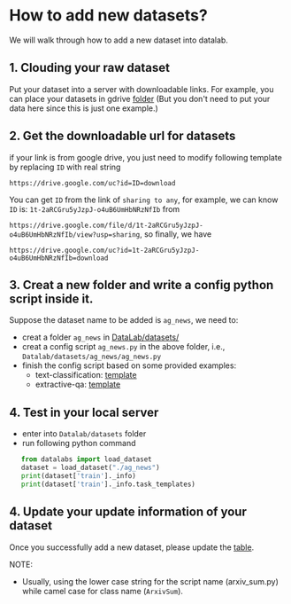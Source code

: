 # How to add new datasets?

We will walk through how to add a new dataset into datalab.


## 1. Clouding your raw dataset
Put your dataset into a server with downloadable links.
For example, you can place your datasets in gdrive [folder](https://drive.google.com/drive/folders/1JttBMEoUmVZ8wF7Qa6C8h32XJpqEOd7u?usp=sharing) (But you don't need to put your data here since this is just one example.)


## 2. Get the downloadable url for datasets

if your link is from google drive, you just need to modify following template by replacing `ID` with real string

`https://drive.google.com/uc?id=ID=download`

You can get `ID` from the link of `sharing to any`, for example, we can know
`ID` is: `1t-2aRCGru5yJzpJ-o4uB6UmHbNRzNfIb` from 

`https://drive.google.com/file/d/1t-2aRCGru5yJzpJ-o4uB6UmHbNRzNfIb/view?usp=sharing`, 
so finally, we have

`https://drive.google.com/uc?id=1t-2aRCGru5yJzpJ-o4uB6UmHbNRzNfIb=download`


## 3. Creat a new folder and write a config python script inside it.

Suppose the dataset name to be added is `ag_news`, we need to:
* creat a folder `ag_news` in [DataLab/datasets/](https://github.com/ExpressAI/DataLab/tree/main/datasets)
* creat a config script `ag_news.py` in the above folder, i.e., `Datalab/datasets/ag_news/ag_news.py`
* finish the config script based on some provided examples:
    * text-classification: [template](https://github.com/ExpressAI/DataLab/blob/main/datasets/ag_news/ag_news.py)
    * extractive-qa: [template](https://github.com/ExpressAI/DataLab/blob/main/datasets/squad/squad.py)
    


## 4. Test in your local server
* enter into `Datalab/datasets` folder
* run following python command

```python
   from datalabs import load_dataset
   dataset = load_dataset("./ag_news")
   print(dataset['train']._info)
   print(dataset['train']._info.task_templates)
```

## 4. Update your update information of your dataset
Once you successfully add a new dataset, please update the [table](https://github.com/ExpressAI/DataLab/blob/main/docs/task_normalization/progress.md).




NOTE:
* Usually, using the lower case string for the script name (arxiv_sum.py) while camel case for class name (`ArxivSum`).
